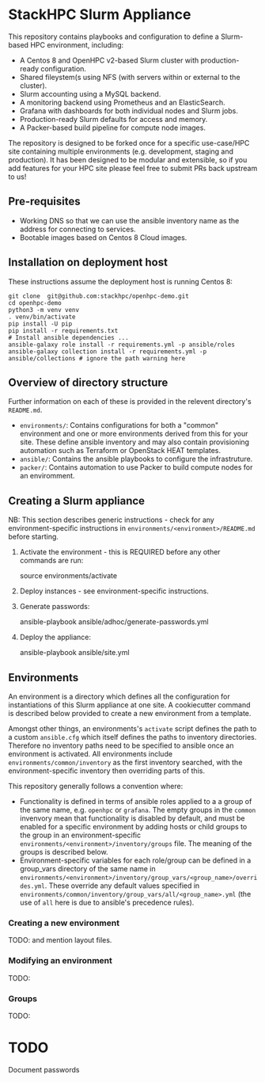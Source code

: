 # StackHPC Slurm Appliance

This repository contains playbooks and configuration to define a Slurm-based HPC environment, including:
- A Centos 8 and OpenHPC v2-based Slurm cluster with production-ready configuration.
- Shared fileystem(s using NFS (with servers within or external to the cluster).
- Slurm accounting using a MySQL backend.
- A monitoring backend using Prometheus and an ElasticSearch.
- Grafana with dashboards for both individual nodes and Slurm jobs.
- Production-ready Slurm defaults for access and memory.
- A Packer-based build pipeline for compute node images.

The repository is designed to be forked once for a specific use-case/HPC site containing multiple environments (e.g. development, staging and production). It has been designed to be modular and extensible, so if you add features for your HPC site please feel free to submit PRs back upstream to us!

## Pre-requisites

- Working DNS so that we can use the ansible inventory name as the address for connecting to services.
- Bootable images based on Centos 8 Cloud images.

## Installation on deployment host

These instructions assume the deployment host is running Centos 8:

    git clone  git@github.com:stackhpc/openhpc-demo.git
    cd openhpc-demo
    python3 -m venv venv
    . venv/bin/activate
    pip install -U pip
    pip install -r requirements.txt
    # Install ansible dependencies ...
    ansible-galaxy role install -r requirements.yml -p ansible/roles
    ansible-galaxy collection install -r requirements.yml -p ansible/collections # ignore the path warning here


## Overview of directory structure

Further information on each of these is provided in the relevent directory's `README.md`.

- `environments/`: Contains configurations for both a "common" environment and one or more environments derived from this for your site. These define ansible inventory and may also contain provisioning automation such as Terraform or OpenStack HEAT templates.
- `ansible/`: Contains the ansible playbooks to configure the infrastruture.
- `packer/`: Contains automation to use Packer to build compute nodes for an enviromment.

## Creating a Slurm appliance

NB: This section describes generic instructions - check for any environment-specific instructions in `environments/<environment>/README.md` before starting.

1. Activate the environment - this is REQUIRED before any other commands are run:

    source environments/<environment>activate

2. Deploy instances - see environment-specific instructions.

3. Generate passwords:

    ansible-playbook ansible/adhoc/generate-passwords.yml

4. Deploy the appliance:

    ansible-playbook ansible/site.yml


## Environments

An environment is a directory which defines all the configuration for instantiations of this Slurm appliance at one site. A cookiecutter command is described below provided to create a new environment from a template.

Amongst other things, an environments's `activate` script defines the path to a custom `ansible.cfg` which itself defines the paths to inventory directories. Therefore no inventory paths need to be specified to ansible once an environment is activated. All environments include `environments/common/inventory` as the first inventory searched, with the environment-specific inventory then overriding parts of this.

This repository generally follows a convention where:
- Functionality is defined in terms of ansible roles applied to a a group of the same name, e.g. `openhpc` or `grafana`. The empty groups in the `common` invenvory mean that functionality is disabled by default, and must be enabled for a specific environment by adding hosts or child groups to the group in an environment-specific `environments/<environment>/inventory/groups` file. The meaning of the groups is described below.
- Environment-specific variables for each role/group can be defined in a group_vars directory of the same name in `environments/<environment>/inventory/group_vars/<group_name>/overrides.yml`. These override any default values specified in `environments/common/inventory/group_vars/all/<group_name>.yml` (the use of `all` here is due to ansible's precedence rules).

### Creating a new environment

TODO: and  mention layout files.

### Modifying an environment

TODO:

### Groups

TODO:

# TODO
Document passwords
